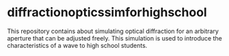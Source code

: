 # diffractionopticssimforhighschool
This repository contains about simulating optical diffraction for an arbitrary aperture that can be adjusted freely. This simulation is used to introduce the characteristics of a wave to high school students.
